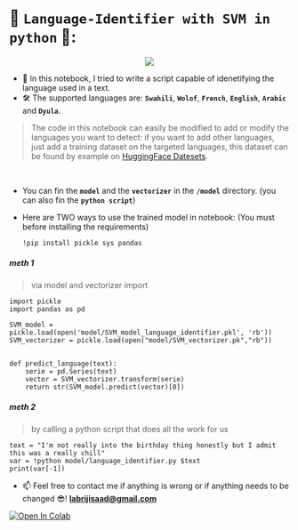 # 📙 `Language-Identifier with SVM in python` 🐍:
<p align="center">
  <img src="https://user-images.githubusercontent.com/74627083/181483400-7c02cb91-512f-48b4-b1fb-577148639791.png" />
</p>

- 🎯 In this notebook, I tried to write a script capable of idenetifying the language used in a text. 
- 🛠️ The supported languages are:  **`Swahili`**, **`Wolof`**, **`French`**, **`English`**, **`Arabic`** and **`Dyula`**.
> The code in this notebook can easily be modified to add or modify the languages ​​you want to detect: if you want to add other languages, just add a training dataset on the targeted languages, this dataset can be found by example on [HuggingFace Datesets](https://huggingface.co/datasets?sort=downloads).

<br>

- You can fin the **`model`** and the **`vectorizer`** in the **`/model`** directory. (you can also fin the **`python script`**)
- Here are TWO ways to use the trained model in notebook: (You must before installing the requirements)

      !pip install pickle sys pandas

##### meth 1
> via model and vectorizer import

    import pickle
    import pandas as pd

    SVM_model = pickle.load(open('model/SVM_model_language_identifier.pkl', 'rb'))
    SVM_vectorizer = pickle.load(open("model/SVM_vectorizer.pk","rb"))


    def predict_language(text):
        serie = pd.Series(text)
        vector = SVM_vectorizer.transform(serie)
        return str(SVM_model.predict(vector)[0])

##### meth 2
> by calling a python script that does all the work for us

    text = "I'm not really into the birthday thing honestly but I admit this was a really chill"
    var = !python model/language_identifier.py $text 
    print(var[-1])



- 📫 Feel free to contact me if anything is wrong or if anything needs to be changed 😎!  **labrijisaad@gmail.com**

<a href="https://colab.research.google.com/github/labrijisaad/Language-Identifier-SVM" target="_parent"><img src="https://colab.research.google.com/assets/colab-badge.svg" alt="Open In Colab"/></a>
